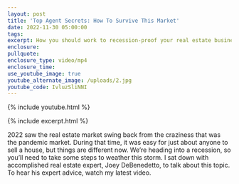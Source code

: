```yaml
---
layout: post
title: 'Top Agent Secrets: How To Survive This Market'
date: 2022-11-30 05:00:00
tags:
excerpt: How you should work to recession-proof your real estate business.
enclosure:
pullquote:
enclosure_type: video/mp4
enclosure_time:
use_youtube_image: true
youtube_alternate_image: /uploads/2.jpg
youtube_code: IvluzSliNNI
---
```

{% include youtube.html %}

{% include excerpt.html %}

2022 saw the real estate market swing back from the craziness that was the pandemic market. During that time, it was easy for just about anyone to sell a house, but things are different now. We’re heading into a recession, so you’ll need to take some steps to weather this storm. I sat down with accomplished real estate expert, Joey DeBenedetto, to talk about this topic. To hear his expert advice, watch my latest video.